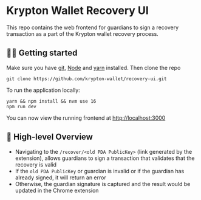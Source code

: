 # Krypton Wallet Recovery UI

This repo contains the web frontend for guardians to sign a recovery transaction as a part of the Krypton wallet recovery process.

## 🧑‍💻 Getting started

Make sure you have [git](https://git-scm.com/book/en/v2/Getting-Started-Installing-Git), [Node](https://nodejs.org/en/) and [yarn](https://yarnpkg.com/getting-started/install) installed. Then clone the repo

```
git clone https://github.com/krypton-wallet/recovery-ui.git
```

To run the application locally:

```
yarn && npm install && nvm use 16
npm run dev
```

You can now view the running frontend at [http://localhost:3000](http://localhost:3000)

## 👀 High-level Overview

- Navigating to the `/recover/<old PDA PublicKey>` (link generated by the extension), allows guardians to sign a transaction that validates that the recovery is valid
- If the `old PDA PublicKey` or guardian is invalid or if the guardian has already signed, it will return an error
- Otherwise, the guardian signature is captured and the result would be updated in the Chrome extension
